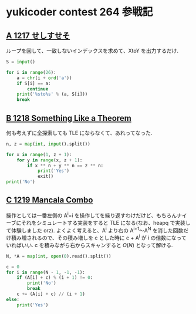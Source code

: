 # yukicoder contest 264 参戦記

## [A 1217 せしすせそ](https://yukicoder.me/problems/no/1217)

ループを回して、一致しないインデックスを求めて、XtoY を出力するだけ.

```python
S = input()

for i in range(26):
    a = chr(i + ord('a'))
    if S[i] == a:
        continue
    print('%sto%s' % (a, S[i]))
    break
```

## [B 1218 Something Like a Theorem](https://yukicoder.me/problems/no/1218)

何も考えずに全探索しても TLE にならなくて、あれってなった.

```python
n, z = map(int, input().split())

for x in range(1, z + 1):
    for y in range(x, z + 1):
        if x ** n + y ** n == z ** n:
            print('Yes')
            exit()
print('No')
```

## [C 1219 Mancala Combo](https://yukicoder.me/problems/no/1219)

操作としては一番左側の A<sup>i</sup>=i を操作してを繰り返すわけだけど、もちろんナイーブにそれをシミュレートする実装をすると TLE になる(なお、heapq で実装して体験しました orz). よくよく考えると、A<sup>i</sup> より右の A<sup>i+1</sup>～A<sup>N</sup> を消した回数だけ積み増されるので、その積み増しを c とした時に c + A<sup>i</sup> が i の倍数になっていればいい. c を積みながら右からスキャンすると *O*(*N*) となって解ける.

```python
N, *A = map(int, open(0).read().split())

c = 0
for i in range(N - 1, -1, -1):
    if (A[i] + c) % (i + 1) != 0:
        print('No')
        break
    c += (A[i] + c) // (i + 1)
else:
    print('Yes')
```
